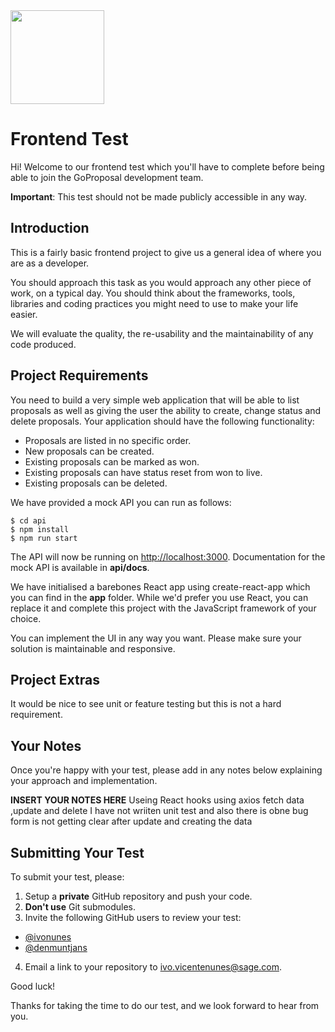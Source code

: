 <img src="https://i1.wp.com/goproposal.com/wp-content/uploads/2021/09/cropped-GoProposal-by-Sage-logo.png?fit=512%2C512&ssl=1" width="150">

# Frontend Test

Hi! Welcome to our frontend test which you'll have to complete before being able to join the GoProposal development team.

**Important**: This test should not be made publicly accessible in any way.

## Introduction

This is a fairly basic frontend project to give us a general idea of where you are as a developer.

You should approach this task as you would approach any other piece of work, on a typical day. You should think about the frameworks, tools, libraries and coding practices you might need to use to make your life easier.

We will evaluate the quality, the re-usability and the maintainability of any code produced.

## Project Requirements

You need to build a very simple web application that will be able to list proposals as well as giving the user the ability to create, change status and delete proposals. Your application should have the following functionality:

* Proposals are listed in no specific order.
* New proposals can be created.
* Existing proposals can be marked as won.
* Existing proposals can have status reset from won to live.
* Existing proposals can be deleted.

We have provided a mock API you can run as follows:
```
$ cd api
$ npm install
$ npm run start
```
The API will now be running on [http://localhost:3000](http://localhost:3000). Documentation for the mock API is available in **api/docs**.

We have initialised a barebones React app using create-react-app which you can find in the **app** folder. While we'd prefer you use React, you can replace it and complete this project with the JavaScript framework of your choice.

You can implement the UI in any way you want. Please make sure your solution is maintainable and responsive. 

## Project Extras

It would be nice to see unit or feature testing but this is not a hard requirement.

## Your Notes

Once you're happy with your test, please add in any notes below explaining your approach and implementation.

**INSERT YOUR NOTES HERE**
 Useing React hooks
 using axios fetch data ,update and delete 
I have not wriiten unit test and also there is obne bug   form is not getting clear after update and creating the  data
## Submitting Your Test

To submit your test, please:

1. Setup a **private** GitHub repository and push your code.
2. **Don't use** Git submodules.
3. Invite the following GitHub users to review your test:
 * [@ivonunes](https://github.com/ivonunes)
 * [@denmuntjans](https://github.com/denmuntjans)
4. Email a link to your repository to [ivo.vicentenunes@sage.com](mailto:ivo.vicentenunes@sage.com).

Good luck!

Thanks for taking the time to do our test, and we look forward to hear from you.
